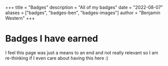 +++
title = "Badges"
description = "All of my badges"
date = "2022-08-07"
aliases = ["badges", "badges-ben", "badges-images"]
author = "Benjamin Western"
+++

# Badges I have earned

I feel this page was just a means to an end and not really relevant so I am re-thinking if I even care about having this here :)
